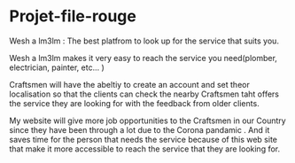 # Projet-file-rouge

Wesh a lm3lm :
The best platfrom to look up for the service that suits you.


Wesh a lm3lm makes it very easy to reach the service you need(plomber, electrician, painter, etc... )

Craftsmen will have the abeltiy to create an account and set theor localisation so that the clients can check the nearby Craftsmen taht offers the service they are looking for with the feedback from older clients. 


My website will give more job opportunities to the Craftsmen in our Country since they have been through a lot due to the Corona pandamic . And it saves time for the person that needs the service because of this web site that make it more accessible to reach the service that they are looking for.
